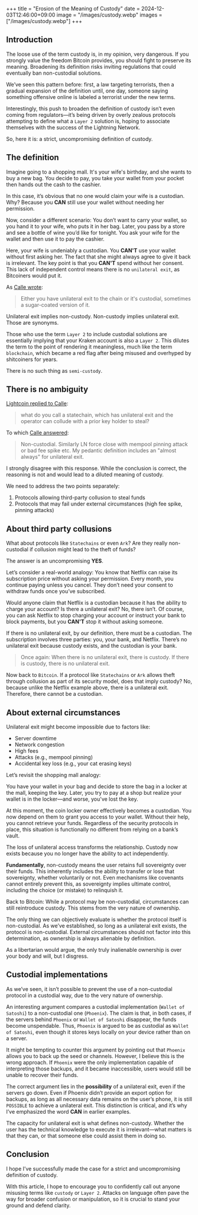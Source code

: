 +++
title = "Erosion of the Meaning of Custody"
date = 2024-12-03T12:46:00+09:00
image = "/images/custody.webp"
images = ["/images/custody.webp"]
+++

## Introduction

The loose use of the term custody is, in my opinion, very dangerous. If you strongly value the freedom Bitcoin provides, you should fight to preserve its meaning. Broadening its definition risks inviting regulations that could eventually ban non-custodial solutions.

We’ve seen this pattern before: first, a law targeting terrorists, then a gradual expansion of the definition until, one day, someone saying something offensive online is labeled a terrorist under the new terms.

Interestingly, this push to broaden the definition of custody isn’t even coming from regulators—it’s being driven by overly zealous protocols attempting to define what a `Layer 2` solution is, hoping to associate themselves with the success of the Lightning Network.

So, here it is: a strict, uncompromising definition of custody.

## The definition

Imagine going to a shopping mall. It's your wife's birthday, and she wants to buy a new bag. You decide to pay, you take your wallet from your pocket then hands out the cash to the cashier.

In this case, it’s obvious that no one would claim your wife is a custodian. Why? Because you **CAN** still use your wallet without needing her permission.

Now, consider a different scenario:
You don’t want to carry your wallet, so you hand it to your wife, who puts it in her bag. Later, you pass by a store and see a bottle of wine you’d like for tonight. You ask your wife for the wallet and then use it to pay the cashier.

Here, your wife is undeniably a custodian. You **CAN'T** use your wallet without first asking her. The fact that she might always agree to give it back is irrelevant. The key point is that you **CAN'T** spend without her consent. This lack of independent control means there is no `unilateral exit`, as Bitcoiners would put it.

As [Calle wrote](https://x.com/callebtc/status/1863621499057291640):

>  Either you have unilateral exit to the chain or it's custodial, sometimes a sugar-coated version of it.

Unilateral exit implies non-custody. Non-custody implies unilateral exit. Those are synonyms.

Those who use the term `Layer 2` to include custodial solutions are essentially implying that your Kraken account is also a `Layer 2`. This dilutes the term to the point of rendering it meaningless, much like the term `blockchain`, which became a red flag after being misused and overhyped by shitcoiners for years.

There is no such thing as `semi-custody`.

## There is no ambiguity

[Lightcoin replied to Calle](https://x.com/lightcoin/status/1863693594629898294):

> what do you call a statechain, which has unilateral exit and the operator can collude with a prior key holder to steal?

To which [Calle answered](https://x.com/callebtc/status/1863703277839266176):

> Non-custodial.
> Similarly LN force close with mempool pinning attack or bad fee spike etc. 
> My pedantic definition includes an "almost always" for unilateral exit.

I strongly disagree with this response. While the conclusion is correct, the reasoning is not and would lead to a diluted meaning of custody.

We need to address the two points separately:
1. Protocols allowing third-party collusion to steal funds
2. Protocols that may fail under external circumstances (high fee spike, pinning attacks)

## About third party collusions

What about protocols like `Statechains` or even `Ark`? Are they really non-custodial if collusion might lead to the theft of funds?

The answer is an uncompromising **YES**.

Let’s consider a real-world analogy: You know that Netflix can raise its subscription price without asking your permission. Every month, you continue paying unless you cancel. They don’t need your consent to withdraw funds once you’ve subscribed.

Would anyone claim that Netflix is a custodian because it has the ability to charge your account?
Is there a unilateral exit? No, there isn’t. Of course, you can ask Netflix to stop charging your account or instruct your bank to block payments, but you **CAN'T** stop it without asking someone.

If there is no unilateral exit, by our definition, there must be a custodian. The subscription involves three parties: you, your bank, and Netflix. There’s no unilateral exit because custody exists, and the custodian is your bank.

> Once again: When there is no unilateral exit, there is custody. If there is custody, there is no unilateral exit.

Now back to `Bitcoin`. If a protocol like `Statechains` or `Ark` allows theft through collusion as part of its security model, does that imply custody?
No, because unlike the Netflix example above, there is a unilateral exit. Therefore, there cannot be a custodian.

## About external circumstances

Unilateral exit might become impossible due to factors like:
* Server downtime
* Network congestion
* High fees
* Attacks (e.g., mempool pinning)
* Accidental key loss (e.g., your cat erasing keys)


Let’s revisit the shopping mall analogy:

You have your wallet in your bag and decide to store the bag in a locker at the mall, keeping the key. Later, you try to pay at a shop but realize your wallet is in the locker—and worse, you've lost the key.

At this moment, the coin locker owner effectively becomes a custodian. You now depend on them to grant you access to your wallet. Without their help, you cannot retrieve your funds. Regardless of the security protocols in place, this situation is functionally no different from relying on a bank’s vault.

The loss of unilateral access transforms the relationship. Custody now exists because you no longer have the ability to act independently.

**Fundamentally**, non-custody means the user retains full sovereignty over their funds. This inherently includes the ability to transfer or lose that sovereignty, whether voluntarily or not. Even mechanisms like covenants cannot entirely prevent this, as sovereignty implies ultimate control, including the choice (or mistake) to relinquish it.


Back to Bitcoin: While a protocol may be non-custodial, circumstances can still reintroduce custody. This stems from the very nature of ownership.

The only thing we can objectively evaluate is whether the protocol itself is non-custodial. As we’ve established, so long as a unilateral exit exists, the protocol is non-custodial. External circumstances should not factor into this determination, as ownership is always alienable by definition.

As a libertarian would argue, the only truly inalienable ownership is over your body and will, but I disgress.

## Custodial implementations

As we’ve seen, it isn’t possible to prevent the use of a non-custodial protocol in a custodial way, due to the very nature of ownership.

An interesting argument compares a custodial implementation (`Wallet of Satoshi`) to a non-custodial one (`Phoenix`). The claim is that, in both cases, if the servers behind `Phoenix` or `Wallet of Satoshi` disappear, the funds become unspendable. Thus, `Phoenix` is argued to be as custodial as `Wallet of Satoshi`, even though it stores keys locally on your device rather than on a server.

It might be tempting to counter this argument by pointing out that `Phoenix` allows you to back up the seed or channels. However, I believe this is the wrong approach. If `Phoenix` were the only implementation capable of interpreting those backups, and it became inaccessible, users would still be unable to recover their funds.

The correct argument lies in the **possibility** of a unilateral exit, even if the servers go down. Even if Phoenix didn’t provide an export option for backups, as long as all necessary data remains on the user’s phone, it is still `POSSIBLE` to achieve a unilateral exit. This distinction is critical, and it’s why I’ve emphasized the word **CAN** in earlier examples.

The capacity for unilateral exit is what defines non-custody. Whether the user has the technical knowledge to execute it is irrelevant—what matters is that they can, or that someone else could assist them in doing so.

## Conclusion

I hope I’ve successfully made the case for a strict and uncompromising definition of custody.

With this article, I hope to encourage you to confidently call out anyone misusing terms like `custody` or `Layer 2`. Attacks on language often pave the way for broader confusion or manipulation, so it is crucial to stand your ground and defend clarity.